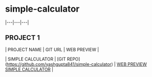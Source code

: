 # simple-calculator

|---|---|---|

## PROJECT 1

| PROJECT NAME | GIT URL | WEB PREVIEW |

| SIMPLE CALCULATOR | [GIT REPO] (https://github.com/yashgupta841/simple-calculator) | [WEB PREVIEW SIMPLE CALCULATOR](https://github.com/yashgupta841/simple-calculator) |
